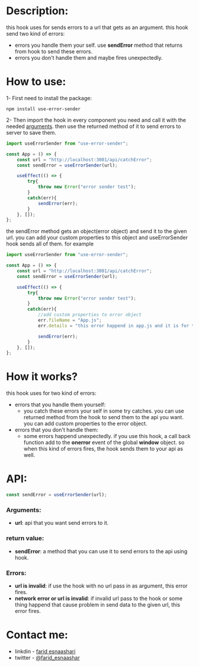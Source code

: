 # Description:

this hook uses for sends errors to a url that gets as an argument. this hook send two kind of errors:
- errors you handle them your self. use **sendError** method that returns from hook to send these errors.
- errors you don't handle them and maybe fires unexpectedly.

# How to use:

1- First need to install the package:

```
npm install use-error-sender
```

2- Then import the hook in every component you need and call it with the needed [arguments](https://github.com/faridEsnaashari/useErrorSender#api). then use the returned method of it to send errors to server to save them.

```javascript
import useErrorSender from "use-error-sender";

const App = () => {
    const url = "http://localhost:3001/api/catchError";
    const sendError = useErrorSender(url);

    useEffect(() => {
        try{
            throw new Error("error sender test");
        }
        catch(err){
            sendError(err);
        }
    }, []);
};
```

the sendError method gets an object(error object) and send it to the given url. you can add your custom properties to this object and useErrorSender hook sends all of them. for example

```javascript
import useErrorSender from "use-error-sender";

const App = () => {
    const url = "http://localhost:3001/api/catchError";
    const sendError = useErrorSender(url);

    useEffect(() => {
        try{
            throw new Error("error sender test");
        }
        catch(err){
            //add custom properties to error object 
            err.fileName = "App.js";
            err.details = "this error happend in app.js and it is for test";

            sendError(err);
        }
    }, []);
};
```

# How it works?

this hook uses for two kind of errors:
- errors that you handle them yourself:
    - you catch these errors your self in some try catches. you can use returned method from the hook to send them to the api you want. you can add custom properties to the error object.
- errors that you don't handle them:
    - some errors happend unexpectedly. if you use this hook, a call back function add to the **onerror** event of the global **window** object. so when this kind of errors fires, the hook sends them to your api as well.

# API:

```javascript
const sendError = useErrorSender(url);
```

### Arguments:

- **url**: api that you want send errors to it.


### return value:

- **sendError**: a method that you can use it to send errors to the api using hook.


### Errors:

- **url is invalid**: if use the hook with no url pass in as argument, this error fires.
- **network error or url is invalid**: if invalid url pass to the hook or some thing happend that cause problem in send data to the given url, this error fires.


# Contact me:

- linkdin - [farid esnaashari](https://www.linkedin.com/in/farid-esnaashar-8bb139199)
- twitter - [@farid_esnaashar](https://twitter.com/farid_esnaashar)
